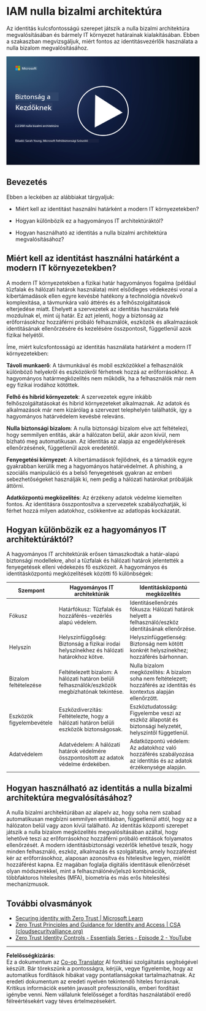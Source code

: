 <!--
CO_OP_TRANSLATOR_METADATA:
{
  "original_hash": "4774a978af123f72ebb872199c4c4d4f",
  "translation_date": "2025-09-03T20:27:40+00:00",
  "source_file": "2.2 IAM zero trust architecture.md",
  "language_code": "hu"
}
-->
# IAM nulla bizalmi architektúra

Az identitás kulcsfontosságú szerepet játszik a nulla bizalmi architektúra megvalósításában és bármely IT környezet határainak kialakításában. Ebben a szakaszban megvizsgáljuk, miért fontos az identitásvezérlők használata a nulla bizalom megvalósításához.

[![Nézd meg a videót](../../translated_images/2-2_placeholder.9ba44fe6f92cd8d7bc51d8447bd20954cc74d8f2a5405402a78e6a42edcbf819.hu.png)](https://learn-video.azurefd.net/vod/player?id=69fb20f6-0f81-4660-b6cd-dcd75d34bd98)

## Bevezetés

Ebben a leckében az alábbiakat tárgyaljuk:

 - Miért kell az identitást használni határként a modern IT környezetekben?
   
 - Hogyan különbözik ez a hagyományos IT architektúráktól?

 - Hogyan használható az identitás a nulla bizalmi architektúra megvalósításához?

## Miért kell az identitást használni határként a modern IT környezetekben?

A modern IT környezetekben a fizikai határ hagyományos fogalma (például tűzfalak és hálózati határok használata) mint elsődleges védekezési vonal a kibertámadások ellen egyre kevésbé hatékony a technológia növekvő komplexitása, a távmunkára való áttérés és a felhőszolgáltatások elterjedése miatt. Ehelyett a szervezetek az identitás használata felé mozdulnak el, mint új határ. Ez azt jelenti, hogy a biztonság az erőforrásokhoz hozzáférni próbáló felhasználók, eszközök és alkalmazások identitásának ellenőrzésére és kezelésére összpontosít, függetlenül azok fizikai helyétől.

Íme, miért kulcsfontosságú az identitás használata határként a modern IT környezetekben:

**Távoli munkaerő**: A távmunkával és mobil eszközökkel a felhasználók különböző helyekről és eszközökről férhetnek hozzá az erőforrásokhoz. A hagyományos határmegközelítés nem működik, ha a felhasználók már nem egy fizikai irodához kötöttek.

**Felhő és hibrid környezetek**: A szervezetek egyre inkább felhőszolgáltatásokat és hibrid környezeteket alkalmaznak. Az adatok és alkalmazások már nem kizárólag a szervezet telephelyén találhatók, így a hagyományos határvédelem kevésbé releváns.

**Nulla biztonsági bizalom**: A nulla biztonsági bizalom elve azt feltételezi, hogy semmilyen entitás, akár a hálózaton belül, akár azon kívül, nem bízható meg automatikusan. Az identitás az alapja az engedélykérések ellenőrzésének, függetlenül azok eredetétől.

**Fenyegetési környezet**: A kibertámadások fejlődnek, és a támadók egyre gyakrabban kerülik meg a hagyományos határvédelmet. A phishing, a szociális manipuláció és a belső fenyegetések gyakran az emberi sebezhetőségeket használják ki, nem pedig a hálózati határokat próbálják áttörni.

**Adatközpontú megközelítés**: Az érzékeny adatok védelme kiemelten fontos. Az identitásra összpontosítva a szervezetek szabályozhatják, ki férhet hozzá milyen adatokhoz, csökkentve az adatlopás kockázatát.

## Hogyan különbözik ez a hagyományos IT architektúráktól?

A hagyományos IT architektúrák erősen támaszkodtak a határ-alapú biztonsági modellekre, ahol a tűzfalak és hálózati határok jelentették a fenyegetések elleni védekezés fő eszközeit. A hagyományos és identitásközpontú megközelítések közötti fő különbségek:

|      Szempont              |      Hagyományos IT architektúrák                                                                  |      Identitásközpontú megközelítés                                                                         |
|-----------------------------|----------------------------------------------------------------------------------------------------|------------------------------------------------------------------------------------------------------------|
|     Fókusz                 |     Határfókusz: Tűzfalak és hozzáférés-vezérlés alapú védelem.                                     |     Identitásellenőrzés fókusza: Hálózati határok helyett a felhasználó/eszköz identitásának ellenőrzése.   |
|     Helyszín               |     Helyszínfüggőség: Biztonság a fizikai irodai helyszínekhez és hálózati határokhoz kötve.        |     Helyszínfüggetlenség: Biztonság nem kötött konkrét helyszínekhez; hozzáférés bárhonnan.                 |
|     Bizalom feltételezése  |     Feltételezett bizalom: A hálózati határon belüli felhasználók/eszközök megbízhatónak tekintése. |     Nulla bizalom megközelítés: A bizalom soha nem feltételezett; hozzáférés az identitás és kontextus alapján ellenőrzött. |
|     Eszközök figyelembevétele |     Eszközdiverzitás: Feltételezte, hogy a hálózati határon belüli eszközök biztonságosak.         |     Eszköztudatosság: Figyelembe veszi az eszköz állapotát és biztonsági helyzetét, helyszíntől függetlenül. |
|     Adatvédelem            |     Adatvédelem: A hálózati határok védelmére összpontosított az adatok védelme érdekében.          |     Adatközpontú védelem: Az adatokhoz való hozzáférés szabályozása az identitás és az adatok érzékenysége alapján. |

## Hogyan használható az identitás a nulla bizalmi architektúra megvalósításához?

A nulla bizalmi architektúrában az alapelv az, hogy soha nem szabad automatikusan megbízni semmilyen entitásban, függetlenül attól, hogy az a hálózaton belül vagy azon kívül található. Az identitás központi szerepet játszik a nulla bizalom megközelítés megvalósításában azáltal, hogy lehetővé teszi az erőforrásokhoz hozzáférni próbáló entitások folyamatos ellenőrzését. A modern identitásbiztonsági vezérlők lehetővé teszik, hogy minden felhasználó, eszköz, alkalmazás és szolgáltatás, amely hozzáférést kér az erőforrásokhoz, alaposan azonosítva és hitelesítve legyen, mielőtt hozzáférést kapna. Ez magában foglalja digitális identitásuk ellenőrzését olyan módszerekkel, mint a felhasználónév/jelszó kombinációk, többfaktoros hitelesítés (MFA), biometria és más erős hitelesítési mechanizmusok.

## További olvasmányok

- [Securing identity with Zero Trust | Microsoft Learn](https://learn.microsoft.com/security/zero-trust/deploy/identity?WT.mc_id=academic-96948-sayoung)
- [Zero Trust Principles and Guidance for Identity and Access | CSA (cloudsecurityalliance.org)](https://cloudsecurityalliance.org/artifacts/zero-trust-principles-and-guidance-for-iam/)
- [Zero Trust Identity Controls - Essentials Series - Episode 2 - YouTube](https://www.youtube.com/watch?v=fQZQznIKcGM&list=PLXtHYVsvn_b_gtX1-NB62wNervQx1Fhp4&index=13)

---

**Felelősségkizárás**:  
Ez a dokumentum az [Co-op Translator](https://github.com/Azure/co-op-translator) AI fordítási szolgáltatás segítségével készült. Bár törekszünk a pontosságra, kérjük, vegye figyelembe, hogy az automatikus fordítások hibákat vagy pontatlanságokat tartalmazhatnak. Az eredeti dokumentum az eredeti nyelvén tekintendő hiteles forrásnak. Kritikus információk esetén javasolt professzionális, emberi fordítást igénybe venni. Nem vállalunk felelősséget a fordítás használatából eredő félreértésekért vagy téves értelmezésekért.